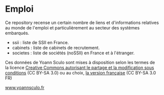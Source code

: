 Emploi
======

Ce repository recense un certain nombre de liens et d'informations relatives au
monde de l'emploi et particulièrement au secteur des systèmes embarqués.

- ssii : liste de SSII en France.
- cabinets : liste de cabinets de recrutement.
- societes : liste de sociétés (noSSII) en France et à l'étranger.

Ces données de Yoann Sculo sont mises à disposition selon les termes de la licence
[Creative Commons autorisant le partage et la modification sous conditions](http://creativecommons.org/licenses/by-sa/3.0)
(CC BY-SA 3.0) ou au choix, [la version française](http://creativecommons.org/licenses/by-sa/3.0/fr/) (CC BY-SA 3.0 FR)

www.yoannsculo.fr
